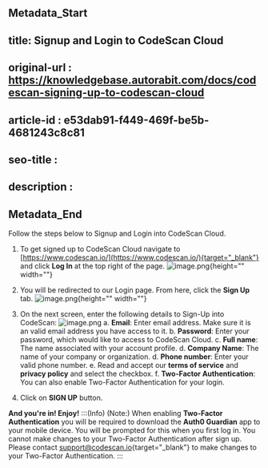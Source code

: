 ## Metadata_Start
## title: Signup and Login to CodeScan Cloud
## original-url : https://knowledgebase.autorabit.com/docs/codescan-signing-up-to-codescan-cloud
## article-id : e53dab91-f449-469f-be5b-4681243c8c81
## seo-title : 
## description : 
## Metadata_End
Follow the steps below to Signup and Login into CodeScan Cloud.

1. To get signed up to CodeScan Cloud navigate to [https://www.codescan.io/](https://www.codescan.io/){target="_blank"} and click **Log In** at the top right of the page.
![image.png](https://cdn.document360.io/8711f4e7-c040-4616-aac9-d947f87e4619/Images/Documentation/image%28140%29.png){height="" width=""}

2. You will be redirected to our Login page.  From here, click the **Sign Up** tab.
![image.png](https://cdn.document360.io/8711f4e7-c040-4616-aac9-d947f87e4619/Images/Documentation/image%28141%29.png){height="" width=""}

3. On the next screen, enter the following details to Sign-Up into CodeScan: 
![image.png](https://cdn.document360.io/8711f4e7-c040-4616-aac9-d947f87e4619/Images/Documentation/image%28142%29.png)
    a. **Email**: Enter email address. Make sure it is an valid email address you have access to it.
    b. **Password**: Enter your password, which would like to access to CodeScan Cloud.
    c. **Full name**: The name associated with your account profile.
    d. **Company Name**: The name of your company or organization.
    d. **Phone number**: Enter your valid phone number.
    e. Read and accept our **terms of service** and **privacy policy** and select the checkbox.
    f. **Two-Factor Authentication**: You can also enable Two-Factor Authentication for your login.
4. Click on **SIGN UP** button.  

**And you're in! Enjoy!**
:::(Info) (Note:)
When enabling **Two-Factor Authentication** you will be required to download the **Auth0 Guardian** app to your mobile device. You will be prompted for this when you first log in. You cannot make changes to your Two-Factor Authentication after sign up. Please contact [support@codescan.io](http://support@codescan.io){target="_blank"} to make changes to your Two-Factor Authentication.
:::

